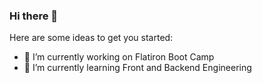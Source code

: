 ### Hi there 👋
Here are some ideas to get you started:

- 🔭 I’m currently working on Flatiron Boot Camp
- 🌱 I’m currently learning Front and Backend Engineering 
